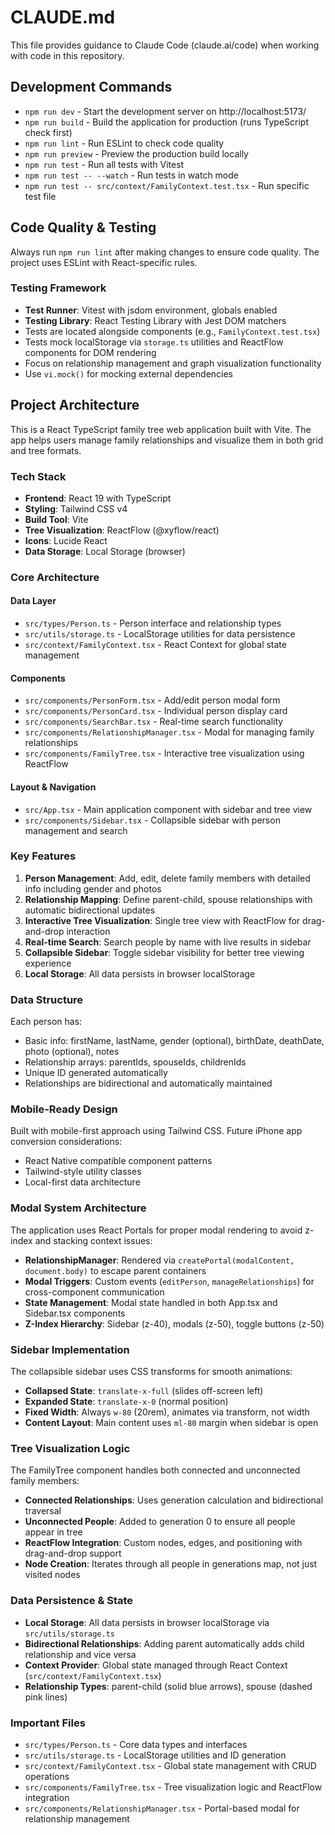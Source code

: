 # CLAUDE.md

This file provides guidance to Claude Code (claude.ai/code) when working with code in this repository.

## Development Commands

- `npm run dev` - Start the development server on http://localhost:5173/
- `npm run build` - Build the application for production (runs TypeScript check first)
- `npm run lint` - Run ESLint to check code quality
- `npm run preview` - Preview the production build locally
- `npm run test` - Run all tests with Vitest
- `npm run test -- --watch` - Run tests in watch mode
- `npm run test -- src/context/FamilyContext.test.tsx` - Run specific test file

## Code Quality & Testing

Always run `npm run lint` after making changes to ensure code quality. The project uses ESLint with React-specific rules.

### Testing Framework
- **Test Runner**: Vitest with jsdom environment, globals enabled
- **Testing Library**: React Testing Library with Jest DOM matchers
- Tests are located alongside components (e.g., `FamilyContext.test.tsx`)
- Tests mock localStorage via `storage.ts` utilities and ReactFlow components for DOM rendering
- Focus on relationship management and graph visualization functionality
- Use `vi.mock()` for mocking external dependencies

## Project Architecture

This is a React TypeScript family tree web application built with Vite. The app helps users manage family relationships and visualize them in both grid and tree formats.

### Tech Stack
- **Frontend**: React 19 with TypeScript
- **Styling**: Tailwind CSS v4
- **Build Tool**: Vite 
- **Tree Visualization**: ReactFlow (@xyflow/react)
- **Icons**: Lucide React
- **Data Storage**: Local Storage (browser)

### Core Architecture

#### Data Layer
- `src/types/Person.ts` - Person interface and relationship types
- `src/utils/storage.ts` - LocalStorage utilities for data persistence
- `src/context/FamilyContext.tsx` - React Context for global state management

#### Components
- `src/components/PersonForm.tsx` - Add/edit person modal form
- `src/components/PersonCard.tsx` - Individual person display card
- `src/components/SearchBar.tsx` - Real-time search functionality
- `src/components/RelationshipManager.tsx` - Modal for managing family relationships
- `src/components/FamilyTree.tsx` - Interactive tree visualization using ReactFlow

#### Layout & Navigation
- `src/App.tsx` - Main application component with sidebar and tree view
- `src/components/Sidebar.tsx` - Collapsible sidebar with person management and search

### Key Features

1. **Person Management**: Add, edit, delete family members with detailed info including gender and photos
2. **Relationship Mapping**: Define parent-child, spouse relationships with automatic bidirectional updates
3. **Interactive Tree Visualization**: Single tree view with ReactFlow for drag-and-drop interaction
4. **Real-time Search**: Search people by name with live results in sidebar
5. **Collapsible Sidebar**: Toggle sidebar visibility for better tree viewing experience
6. **Local Storage**: All data persists in browser localStorage

### Data Structure

Each person has:
- Basic info: firstName, lastName, gender (optional), birthDate, deathDate, photo (optional), notes
- Relationship arrays: parentIds, spouseIds, childrenIds
- Unique ID generated automatically
- Relationships are bidirectional and automatically maintained

### Mobile-Ready Design

Built with mobile-first approach using Tailwind CSS. Future iPhone app conversion considerations:
- React Native compatible component patterns
- Tailwind-style utility classes
- Local-first data architecture

### Modal System Architecture

The application uses React Portals for proper modal rendering to avoid z-index and stacking context issues:

- **RelationshipManager**: Rendered via `createPortal(modalContent, document.body)` to escape parent containers
- **Modal Triggers**: Custom events (`editPerson`, `manageRelationships`) for cross-component communication
- **State Management**: Modal state handled in both App.tsx and Sidebar.tsx components
- **Z-Index Hierarchy**: Sidebar (z-40), modals (z-50), toggle buttons (z-50)

### Sidebar Implementation

The collapsible sidebar uses CSS transforms for smooth animations:
- **Collapsed State**: `translate-x-full` (slides off-screen left)
- **Expanded State**: `translate-x-0` (normal position)  
- **Fixed Width**: Always `w-80` (20rem), animates via transform, not width
- **Content Layout**: Main content uses `ml-80` margin when sidebar is open

### Tree Visualization Logic

The FamilyTree component handles both connected and unconnected family members:
- **Connected Relationships**: Uses generation calculation and bidirectional traversal
- **Unconnected People**: Added to generation 0 to ensure all people appear in tree
- **ReactFlow Integration**: Custom nodes, edges, and positioning with drag-and-drop support
- **Node Creation**: Iterates through all people in generations map, not just visited nodes

### Data Persistence & State

- **Local Storage**: All data persists in browser localStorage via `src/utils/storage.ts`
- **Bidirectional Relationships**: Adding parent automatically adds child relationship and vice versa
- **Context Provider**: Global state managed through React Context (`src/context/FamilyContext.tsx`)
- **Relationship Types**: parent-child (solid blue arrows), spouse (dashed pink lines)

### Important Files

- `src/types/Person.ts` - Core data types and interfaces
- `src/utils/storage.ts` - LocalStorage utilities and ID generation  
- `src/context/FamilyContext.tsx` - Global state management with CRUD operations
- `src/components/FamilyTree.tsx` - Tree visualization logic and ReactFlow integration
- `src/components/RelationshipManager.tsx` - Portal-based modal for relationship management